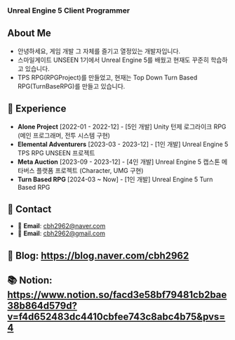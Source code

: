 ### Unreal Engine 5 Client Programmer

## About Me
- 안녕하세요, 게임 개발 그 자체를 즐기고 열정있는 개발자입니다.
- 스마일게이트 UNSEEN 1기에서 Unreal Engine 5를 배웠고 현재도 꾸준히 학습하고 있습니다.
- TPS RPG(RPGProject)를 만들었고, 현재는 Top Down Turn Based RPG(TurnBaseRPG)를 만들고 있습니다.

## 💼 Experience

- **Alone Project** [2022-01 - 2022-12] - [5인 개발] Unity 턴제 로그라이크 RPG (메인 프로그래머, 전투 시스템 구현)
- **Elemental Adventurers** [2023-03 - 2023-12] - [1인 개발] Unreal Engine 5 TPS RPG UNSEEN 프로젝트
- **Meta Auction** [2023-09 - 2023-12] - [4인 개발] Unreal Engine 5 캡스톤 메타버스 플랫폼 프로젝트 (Character, UMG 구현)
- **Turn Based RPG** [2024-03 ~ Now] - [1인 개발] Unreal Engine 5 Turn Based RPG

## 🤝 Contact

- 📧 **Email**: cbh2962@naver.com
- 📧 **Email**: cbh2962@gmail.com

## 📜 Blog: https://blog.naver.com/cbh2962
## 📚 Notion: https://www.notion.so/facd3e58bf79481cb2bae38b864d579d?v=f4d652483dc4410cbfee743c8abc4b75&pvs=4
